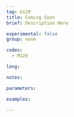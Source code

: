 ```yaml
---
tag: m129
title: Coming Soon
brief: Description Here

experimental: false
group: none

codes:
  - M129

long:

notes:

parameters:

examples:

---
```


